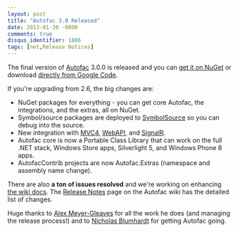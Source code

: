 ```yaml
---
layout: post
title: "Autofac 3.0 Released"
date: 2013-01-30 -0800
comments: true
disqus_identifier: 1806
tags: [net,Release Notices]
---
```

The final version of [Autofac](https://autofac.googlecode.com) 3.0.0 is
released and you can [get it on
NuGet](https://nuget.org/packages/Autofac) or download [directly from
Google Code](https://code.google.com/p/autofac/downloads/list).

If you're upgrading from 2.6, the big changes are:

-   NuGet packages for everything - you can get core Autofac, the
    integrations, and the extras, all on NuGet.
-   Symbol/source packages are deployed to
    [SymbolSource](http://www.symbolsource.org/Public) so you can debug
    into the source.
-   New integration with
    [MVC4](https://nuget.org/packages/Autofac.Mvc4),
    [WebAPI](https://nuget.org/packages/Autofac.WebApi), and
    [SignalR](https://nuget.org/packages/Autofac.SignalR).
-   Autofac core is now a Portable Class Library that can work on the
    full .NET stack, Windows Store apps, Silverlight 5, and Windows
    Phone 8 apps.
-   AutofacContrib projects are now Autofac.Extras (namespace and
    assembly name change).

There are also **a ton of issues resolved** and we're working on
enhancing [the wiki docs](https://code.google.com/p/autofac/wiki/). The
[Release Notes](https://code.google.com/p/autofac/wiki/ReleaseNotes)
page on the Autofac wiki has the detailed list of changes.

Huge thanks to [Alex Meyer-Gleaves](http://alexmg.com/) for all the work
he does (and managing the release process!) and to [Nicholas
Blumhardt](http://nblumhardt.com/) for getting Autofac going.

